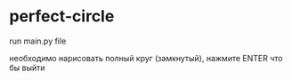 # perfect-circle
run main.py file

необходимо нарисовать полный круг (замкнутый),
нажмите ENTER что бы выйти 
